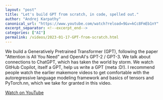 ```yaml
---
layout: "post"
title: "Let's build GPT from scratch, in code, spelled out."
author: "Andrej Karpathy"
canonical_url: "https://www.youtube.com/watch?reload=9&v=kCc8FmEb1nY"
excerpt_separator: <!--excerpt_end-->
categories: ["AI"]
permalink: /videos/2023-01-17-GPT-from-scratch.html
---
```


We build a Generatively Pretrained Transformer (GPT), following the paper "Attention is All You Need" and OpenAI's GPT-2 / GPT-3.<!--excerpt_end--> We talk about connections to ChatGPT, which has taken the world by storm. We watch GitHub Copilot, itself a GPT, help us write a GPT (meta :D!). I recommend people watch the earlier makemore videos to get comfortable with the autoregressive language modeling framework and basics of tensors and PyTorch.nn, which we take for granted in this video.

[Watch on YouTube](https://www.youtube.com/watch?reload=9&v=kCc8FmEb1nY)
